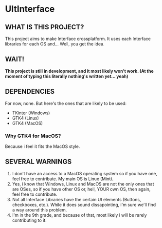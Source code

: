 # UltInterface
## WHAT IS THIS PROJECT?
This project aims to make Interface crossplatform. It uses each Interface libraries for each OS and... Well, you get the idea.

## WAIT!
**This project is still in development, and it most likely won't work. (At the moment of typing this literally nothing's written yet... yeah)**

## DEPENDENCIES
For now, none.
But here's the ones that are likely to be used:
* TKinter (Windows)
* GTK4 (Linux)
* GTK4 (MacOS)

### Why GTK4 for MacOS?
Because i feel it fits the MacOS style.

## SEVERAL WARNINGS
1. I don't have an access to a MacOS operating system so if you have one, feel free to contribute. My main OS is Linux (Mint).
2. Yes, i know that Windows, Linux and MacOS are not the only ones that are OSes, so if you have other OS or, hell, YOUR own OS, then again, feel free to contribute.
3. Not all Interface Libraries have the certain UI elements (Buttons, checkboxes, etc.). While it does sound dissapointing, i'm sure we'll find a way around this problem.
4. I'm in the 9th grade, and because of that, most likely i will be rarely contributing to it.
